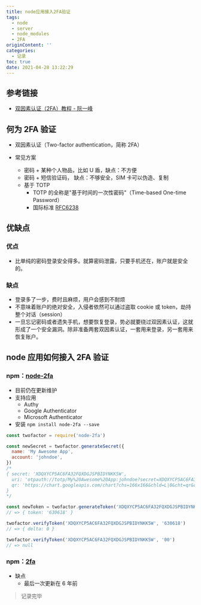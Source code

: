 ```yaml
---
title: node应用接入2FA验证
tags:
  - node
  - server
  - node_modules
  - 2FA
originContent: ''
categories:
  - 记录
toc: true
date: 2021-04-28 13:22:29
---
```


## 参考链接

- [双因素认证（2FA）教程 - 阮一峰](https://www.ruanyifeng.com/blog/2017/11/2fa-tutorial.html)

## 何为 2FA 验证

- 双因素认证（Two-factor authentication，简称 2FA）
- 常见方案

  - 密码 + 某种个人物品，比如 U 盾，缺点：不方便
  - 密码 + 短信验证码， 缺点：不够安全，SIM 卡可以伪造、复制
  - 基于 TOTP
    - TOTP 的全称是"基于时间的一次性密码"（Time-based One-time Password）
    - 国际标准 [RFC6238](https://tools.ietf.org/html/rfc6238)

## 优缺点

### 优点

- 比单纯的密码登录安全得多。就算密码泄露，只要手机还在，账户就是安全的。

### 缺点

- 登录多了一步，费时且麻烦，用户会感到不耐烦
- 不意味着账户的绝对安全，入侵者依然可以通过盗取 cookie 或 token，劫持整个对话（session）
- 一旦忘记密码或者遗失手机，想要恢复登录，势必就要绕过双因素认证，这就形成了一个安全漏洞。除非准备两套双因素认证，一套用来登录，另一套用来恢复账户。

## node 应用如何接入 2FA 验证

### npm：[node-2fa](https://www.npmjs.com/package/node-2fa)

- 目前仍在更新维护
- 支持应用
  - Authy
  - Google Authenticator
  - Microsoft Authenticator
- 安装 `npm install node-2fa --save`

```js
const twofactor = require('node-2fa')

const newSecret = twofactor.generateSecret({
  name: 'My Awesome App',
  account: 'johndoe',
})
/*
{ secret: 'XDQXYCP5AC6FA32FQXDGJSPBIDYNKK5W',
  uri: 'otpauth://totp/My%20Awesome%20App:johndoe?secret=XDQXYCP5AC6FA32FQXDGJSPBIDYNKK5W&issuer=My%20Awesome%20App',
  qr: 'https://chart.googleapis.com/chart?chs=166x166&chld=L|0&cht=qr&chl=otpauth://totp/My%20Awesome%20App:johndoe%3Fsecret=XDQXYCP5AC6FA32FQXDGJSPBIDYNKK5W%26issuer=My%20Awesome%20App'
}
*/

const newToken = twofactor.generateToken('XDQXYCP5AC6FA32FQXDGJSPBIDYNKK5W')
// => { token: '630618' }

twofactor.verifyToken('XDQXYCP5AC6FA32FQXDGJSPBIDYNKK5W', '630618')
// => { delta: 0 }

twofactor.verifyToken('XDQXYCP5AC6FA32FQXDGJSPBIDYNKK5W', '00')
// => null
```

### npm：[2fa](https://www.npmjs.com/package/2fa)

- 缺点
  - 最后一次更新在 6 年前

> 记录完毕
